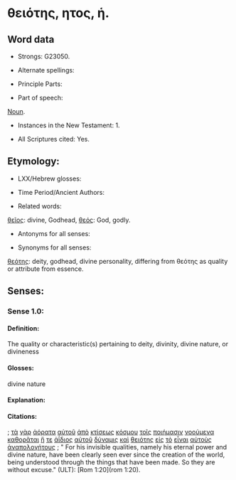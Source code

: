# θειότης, ητος, ἡ.

<!-- Status: S2=NeedsFinalCheck -->
<!-- Lexica used for edits: BDAG, FFM, KN, A-S  -->

## Word data

* Strongs: G23050.


* Alternate spellings:

* Principle Parts: 

* Part of speech: 

[Noun](http://ugg.readthedocs.io/en/latest/noun.html). 

* Instances in the New Testament: 1.

* All Scriptures cited: Yes.

## Etymology: 

* LXX/Hebrew glosses: 

* Time Period/Ancient Authors: 

* Related words: 

[θεῖος](../G23040/01.md): divine, Godhead, [θεός](../G23160/01.md): God, godly.

* Antonyms for all senses:

* Synonyms for all senses: 

[θεότης](../G23200/01.md): deity, godhead, divine personality, differing from θεότης as quality or attribute from essence.  

## Senses:

### Sense  1.0: 

#### Definition: 

The quality or characteristic(s) pertaining to deity, divinity, divine nature, or divineness

#### Glosses: 

divine nature

#### Explanation: 

#### Citations: 

; [τὰ](../G35880/01.md) [γὰρ](../G10630/01.md) [ἀόρατα](../G05170/01.md) [αὐτοῦ](../G08460/01.md) [ἀπὸ](../G05750/01.md) [κτίσεως](../G29370/01.md) [κόσμου](../G28890/01.md) [τοῖς](../G35880/01.md) [ποιήμασιν](../G41610/01.md) [νοούμενα](../G35390/01.md) [καθορᾶται](../G25290/01.md) [ἥ](../G35880/01.md) [τε](../G50370/01.md) [ἀΐδιος](../G01260/01.md) [αὐτοῦ](../G08460/01.md) [δύναμις](../G14110/01.md) [καὶ](../G25320/01.md) [θειότης](../G23050/01.md) [εἰς](../G15190/01.md) [τὸ](../G35880/01.md) [εἶναι](../G99999/01.md) [αὐτοὺς](../G08460/01.md) [ἀναπολογήτους](../G03790/01.md)
; " For his invisible qualities, namely his eternal power and divine nature, have been clearly seen ever since the creation of the world, being understood through the things that have been made. So they are without excuse." (ULT): 
[Rom 1:20](rom 1:20).
